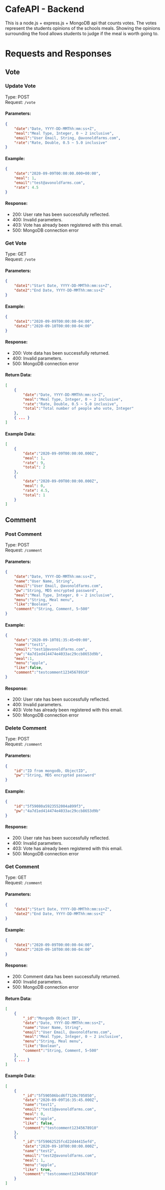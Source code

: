# CafeAPI - Backend
This is a node.js + express.js + MongoDB api that counts votes. The votes represent the students opinions of the schools meals. Showing the opinions surrounding the food allows students to judge if the meal is worth going to.

# Requests and Responses

## Vote

### Update Vote
Type: POST  
Request: `/vote`  

#### Parameters:  
```json
{
    "date":"Date, YYYY-DD-MMThh:mm:ss+Z",
    "meal":"Meal Type, Integer, 0 ~ 2 inclusive",
    "email":"User Email, String, @avonoldfarms.com",
    "rate":"Rate, Double, 0.5 ~ 5.0 inclusive"
}
```

#### Example:  
```json
{
    "date":"2020-09-09T00:00:00.000+00:00",
    "meal": 1,
    "email":"test@avonoldfarms.com",
    "rate": 4.5
}
```

#### Response:
 - 200: User rate has been successfully reflected.
 - 400: Invalid parameters.
 - 403: Vote has already been registered with this email.
 - 500: MongoDB connection error


### Get Vote
Type: GET  
Request: `/vote`  

#### Parameters:  
```json
{
    "date1":"Start Date, YYYY-DD-MMThh:mm:ss+Z",
    "date2":"End Date, YYYY-DD-MMThh:mm:ss+Z"
}
```

#### Example:  
```json
{
    "date1":"2020-09-09T00:00:00-04:00",
    "date2":"2020-09-10T00:00:00-04:00"
}
```

#### Response:
 - 200: Vote data has been successfully returned.
 - 400: Invalid parameters.
 - 500: MongoDB connection error

#### Return Data:
```json
[
    {
        "date":"Date, YYYY-DD-MMThh:mm:ss+Z",
        "meal":"Meal Type, Integer, 0 ~ 2 inclusive",
        "rate":"Rate, Double, 0.5 ~ 5.0 inclusive",
        "total":"Total number of people who vote, Integer"
    },
    { ... }
]
```

#### Example Data:
```json
[
    {
        "date":"2020-09-09T00:00:00.000Z",
        "meal": 1,
        "rate": 9,
        "total": 2
    },
    {
        "date":"2020-09-09T00:00:00.000Z",
        "meal": 0,
        "rate": 4.5,
        "total": 1
    }
]
```

## Comment

### Post Comment
Type: POST  
Request: `/comment`  

#### Parameters:  
```json
{
    "date":"Date, YYYY-DD-MMThh:mm:ss+Z",
    "name":"User Name, String",
    "email":"User Email, @avonoldfarms.com",
    "pw":"String, MD5 encrypted password",
    "meal":"Meal Type, Integer, 0 ~ 2 inclusive",
    "menu":"String, Meal menu",
    "like":"Boolean",
    "comment":"String, Comment, 5~500"
}
```

#### Example:  
```json
{
    "date":"2020-09-10T01:35:45+09:00",
    "name":"test1",
    "email":"test1@avonoldfarms.com",
    "pw":"4a7d1ed414474e4033ac29ccb8653d9b",
    "meal":1,
    "menu":"apple",
    "like":false,
    "comment":"testcomment12345678910"
}
```

#### Response:
 - 200: User rate has been successfully reflected.
 - 400: Invalid parameters.
 - 403: Vote has already been registered with this email.
 - 500: MongoDB connection error


### Delete Comment
Type: POST  
Request: `/comment`  

#### Parameters:  
```json
{
    "id":"ID from mongodb, ObjectID",
    "pw":"String, MD5 encrypted password"
}
```

#### Example:  
```json
{
    "id":"5f59080a5923552004a899f3",
    "pw":"4a7d1ed414474e4033ac29ccb8653d9b"
}
```

#### Response:
 - 200: User rate has been successfully reflected.
 - 400: Invalid parameters.
 - 403: Vote has already been registered with this email.
 - 500: MongoDB connection error


### Get Comment
Type: GET  
Request: `/comment`  

#### Parameters:  
```json
{
    "date1":"Start Date, YYYY-DD-MMThh:mm:ss+Z",
    "date2":"End Date, YYYY-DD-MMThh:mm:ss+Z"
}
```

#### Example:  
```json
{
    "date1":"2020-09-09T00:00:00-04:00",
    "date2":"2020-09-10T00:00:00-04:00"
}
```

#### Response:
 - 200: Comment data has been successfully returned.
 - 400: Invalid parameters.
 - 500: MongoDB connection error

#### Return Data:
```json
[
    {
        "_id":"Mongodb Object ID",
        "date":"Date, YYYY-DD-MMThh:mm:ss+Z",
        "name":"User Name, String",
        "email":"User Email, @avonoldfarms.com",
        "meal":"Meal Type, Integer, 0 ~ 2 inclusive",
        "menu":"String, Meal menu",
        "like":"Boolean",
        "comment":"String, Comment, 5~500"
    },
    { ... }
]
```

#### Example Data:
```json
[
    {
        "_id":"5f590506bcd6f7120c705050",
        "date":"2020-09-09T16:35:45.000Z",
        "name":"test1",
        "email":"test1@avonoldfarms.com",
        "meal": 0,
        "menu":"apple",
        "like": false,
        "comment":"testcomment12345678910"
    },
    {
        "_id":"5f59062525fcd22d44415efd",
        "date":"2020-09-10T00:00:00.000Z",
        "name":"test2",
        "email":"test2@avonoldfarms.com",
        "meal": 1,
        "menu":"apple",
        "like": true,
        "comment":"testcomment12345678910"
    }
]
```